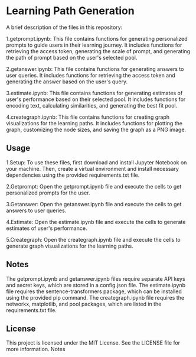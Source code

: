 # Learning Path Generation

A brief description of the files in this repository:

1.getprompt.ipynb: This file contains functions for generating personalized 
prompts to guide users in their learning journey. It includes functions for 
retrieving the access token, generating the scale of prompt, and generating 
the path of prompt based on the user's selected pool.

2.getanswer.ipynb: This file contains functions for generating answers to 
user queries. It includes functions for retrieving the access token and 
generating the answer based on the user's query.

3.estimate.ipynb: This file contains functions for generating estimates of 
user's performance based on their selected pool. It includes functions for
encoding text, calculating similarities, and generating the best fit pool.

4.creategraph.ipynb: This file contains functions for creating graph 
visualizations for the learning paths. It includes functions for plotting 
the graph, customizing the node sizes, and saving the graph as a PNG image.

## Usage

1.Setup: To use these files, first download and install Jupyter Notebook 
on your machine. Then, create a virtual environment and install necessary 
dependencies using the provided requirements.txt file.

2.Getprompt: Open the getprompt.ipynb file and execute the cells to get
personalized prompts for the user.

3.Getanswer: Open the getanswer.ipynb file and execute the cells to get answers to user queries.

4.Estimate: Open the estimate.ipynb file and execute the cells to generate estimates of user's performance.

5.Creategraph: Open the creategraph.ipynb file and execute the cells to generate graph visualizations for the learning paths.

## Notes

The getprompt.ipynb and getanswer.ipynb files require separate API keys and secret keys, which are stored in a config.json file.
The estimate.ipynb file requires the sentence-transformers package, which can be installed using the provided pip command.
The creategraph.ipynb file requires the networkx, matplotlib, and pool packages, which are listed in the requirements.txt file.

## License

This project is licensed under the MIT License. See the LICENSE file for more information.
Notes
